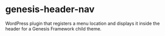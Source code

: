 genesis-header-nav
==================

WordPress plugin that registers a menu location and displays it inside the header for a Genesis Framework child theme.
